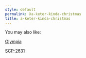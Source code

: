 ```yaml
---
style: default
permalink: Xa-keter-kinda-christmas
title: a-keter-kinda-christmas
---
```

You may also like:

[Olympia](http://scp-wiki.net/olympia)

[SCP-2631](http://scp-wiki.net/scp-2631)

